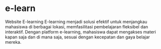 # e-learn
Website E-learning 
E-learning menjadi solusi efektif untuk menjangkau mahasiswa di berbagai lokasi, memfasilitasi pembelajaran fleksibel dan interaktif. Dengan platform e-learning, mahasiswa dapat mengakses materi kapan saja dan di mana saja, sesuai dengan kecepatan dan gaya belajar mereka.

